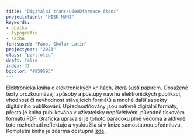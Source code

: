 ```yaml
---
title: "Digitalní trans\u00ADformace čtení"
projectclient: "KISK MUNI"
keywords: 
- obálka
- typografie
- sazba
fontsused: "Pano, Skolar Latin"
projectyear: "2023"
class: "portfolio"
draft: false
index: 31
bgcolor: "#959595"
---
```



Elektronická kniha o&nbsp;elektronických knihách, která šustí papírem. Obsažené texty prozkoumávají způsoby a&nbsp;postupy návrhu elektronických publikací, vhodnost či nevhodnost stávajících formátů a&nbsp;mnohé další aspekty digitálního publikování. Upřednostňovány jsou nativně digitální formáty, přesto je kniha publikována v&nbsp;uživatelsky nepřívětivém, původně tiskovém formátu&nbsp;PDF. Grafická úprava si je tohoto paradoxu plně vědoma a&nbsp;aktivně toto rozhodnutí reflektuje a vysloužila si v&nbsp;knize samostatnou předmluvu. Kompletní kniha je zdarma dostupná [zde](https://munispace.muni.cz/library/catalog/book/2242).